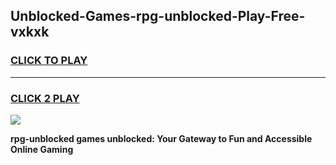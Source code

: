 
## Unblocked-Games-rpg-unblocked-Play-Free-vxkxk
<h3>
<a href="https://premium76.site?title=rpg-unblocked&ref=23A">CLICK TO PLAY</a></h3>
<hr>

<h3>
<a href="https://premium76.site?title=rpg-unblocked&ref=23A">CLICK 2 PLAY</a>
  
</h3>

<a href="https://premium76.site?title=rpg-unblocked&ref=23A"><img src="https://clearcache.store/games.png"></a>


**rpg-unblocked games unblocked: Your Gateway to Fun and Accessible Online Gaming**
